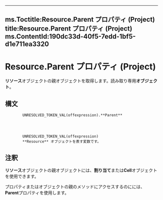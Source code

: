 

---
ms.Toctitle:Resource.Parent プロパティ (Project)
title:Resource.Parent プロパティ (Project)
ms.ContentId:190dc33d-40f5-7edd-1bf5-d1e711ea3320
---
# Resource.Parent プロパティ (Project)




**リソース**オブジェクトの親オブジェクトを取得します。読み取り専用**オブジェクト**。

## 構文

            UNRESOLVED_TOKEN_VAL(offexpression).**Parent**




            UNRESOLVED_TOKEN_VAL(offexpression)
            **Resource** オブジェクトを表す変数です。



## 注釈
**リソース**オブジェクトの親オブジェクトには、**割り当て**または**Cell**オブジェクトを使用できます。



プロパティまたはオブジェクトの親のメソッドにアクセスするのにには、 **Parent**プロパティを使用します。




